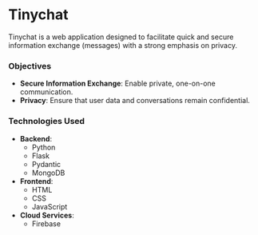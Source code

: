 # Tinychat

Tinychat is a web application designed to facilitate quick and secure information exchange (messages) with a strong emphasis on privacy.

### Objectives

- **Secure Information Exchange**: Enable private, one-on-one communication.
- **Privacy**: Ensure that user data and conversations remain confidential.

### Technologies Used

- **Backend**:
  - Python
  - Flask
  - Pydantic
  - MongoDB
- **Frontend**:
  - HTML
  - CSS
  - JavaScript
- **Cloud Services**:
  - Firebase
